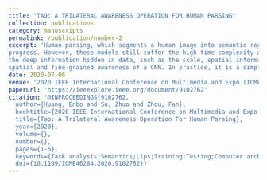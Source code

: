 ```yaml
---
title: "TAO: A TRILATERAL AWARENESS OPERATION FOR HUMAN PARSING"
collection: publications
category: manuscripts
permalink: /publication/number-2
excerpt: 'Human parsing, which segments a human image into semantic regions, is a fundamental task in human-centric analysis. Recently, numerous human parsing approaches based on convolutional neural networks (CNNs) have made significant
progress. However, these models still suffer the high time complexity and poor efficiency issues, since they always introduce too many and complex hypothetical priors. Therefore, in this paper, we attempt to solve above issues by mining
the deep information hidden in data, such as the scale, spatial information and statistics of the image descriptors, etc. By this way, we propose an effective structure, named the trilateral awareness operation (TAO), which can boost the scale,
spatial and fine-grained awareness of a CNN. In practice, it is a simple yet effective architecture without using bells and whistles (such as human pose and edge information), to address human parsing tasks. '
date: 2020-07-06
venue: '2020 IEEE International Conference on Multimedia and Expo (ICME)'
paperurl: 'https://ieeexplore.ieee.org/document/9102762'
citation: '@INPROCEEDINGS{9102762,
  author={Huang, Enbo and Su, Zhuo and Zhou, Fan},
  booktitle={2020 IEEE International Conference on Multimedia and Expo (ICME)}, 
  title={Tao: A Trilateral Awareness Operation For Human Parsing}, 
  year={2020},
  volume={},
  number={},
  pages={1-6},
  keywords={Task analysis;Semantics;Lips;Training;Testing;Computer architecture;Convolution;human parsing;semantic segmentation},
  doi={10.1109/ICME46284.2020.9102762}}'
---
```


